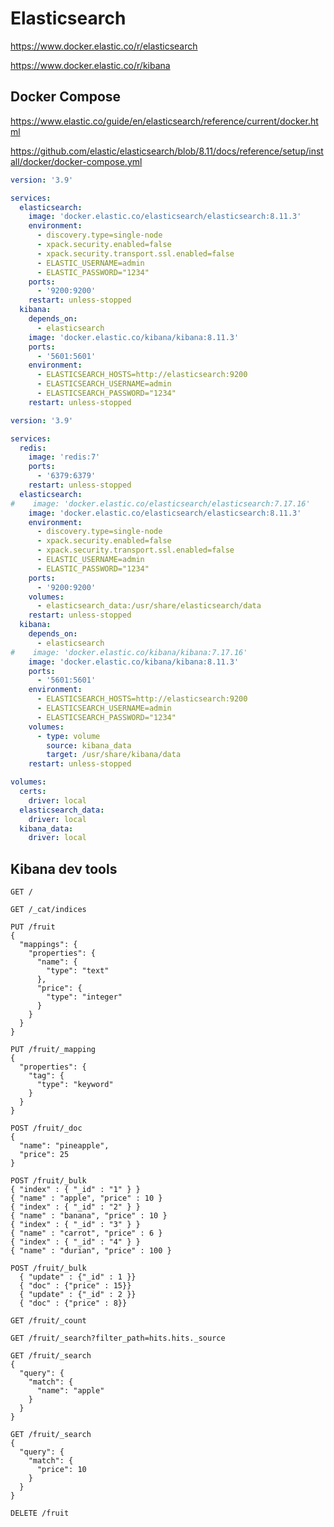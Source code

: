 # Elasticsearch

https://www.docker.elastic.co/r/elasticsearch

https://www.docker.elastic.co/r/kibana

## Docker Compose

https://www.elastic.co/guide/en/elasticsearch/reference/current/docker.html

https://github.com/elastic/elasticsearch/blob/8.11/docs/reference/setup/install/docker/docker-compose.yml

```yaml
version: '3.9'

services:
  elasticsearch:
    image: 'docker.elastic.co/elasticsearch/elasticsearch:8.11.3'
    environment:
      - discovery.type=single-node
      - xpack.security.enabled=false
      - xpack.security.transport.ssl.enabled=false
      - ELASTIC_USERNAME=admin
      - ELASTIC_PASSWORD="1234"
    ports:
      - '9200:9200'
    restart: unless-stopped
  kibana:
    depends_on:
      - elasticsearch
    image: 'docker.elastic.co/kibana/kibana:8.11.3'
    ports:
      - '5601:5601'
    environment:
      - ELASTICSEARCH_HOSTS=http://elasticsearch:9200
      - ELASTICSEARCH_USERNAME=admin
      - ELASTICSEARCH_PASSWORD="1234"
    restart: unless-stopped
```

```yaml
version: '3.9'

services:
  redis:
    image: 'redis:7'
    ports:
      - '6379:6379'
    restart: unless-stopped
  elasticsearch:
#    image: 'docker.elastic.co/elasticsearch/elasticsearch:7.17.16'
    image: 'docker.elastic.co/elasticsearch/elasticsearch:8.11.3'
    environment:
      - discovery.type=single-node
      - xpack.security.enabled=false
      - xpack.security.transport.ssl.enabled=false
      - ELASTIC_USERNAME=admin
      - ELASTIC_PASSWORD="1234"
    ports:
      - '9200:9200'
    volumes:
      - elasticsearch_data:/usr/share/elasticsearch/data
    restart: unless-stopped
  kibana:
    depends_on:
      - elasticsearch
#    image: 'docker.elastic.co/kibana/kibana:7.17.16'
    image: 'docker.elastic.co/kibana/kibana:8.11.3'
    ports:
      - '5601:5601'
    environment:
      - ELASTICSEARCH_HOSTS=http://elasticsearch:9200
      - ELASTICSEARCH_USERNAME=admin
      - ELASTICSEARCH_PASSWORD="1234"
    volumes:
      - type: volume
        source: kibana_data
        target: /usr/share/kibana/data
    restart: unless-stopped

volumes:
  certs:
    driver: local
  elasticsearch_data:
    driver: local
  kibana_data:
    driver: local
```

## Kibana dev tools

```shell
GET /
```

```shell
GET /_cat/indices
```

```shell
PUT /fruit
{
  "mappings": {
    "properties": {
      "name": {
        "type": "text"
      },
      "price": {
        "type": "integer"
      }
    }
  }
}
```

```shell
PUT /fruit/_mapping
{
  "properties": {
    "tag": {
      "type": "keyword"
    }
  }
}
```

```shell
POST /fruit/_doc
{
  "name": "pineapple",
  "price": 25
}
```

```shell
POST /fruit/_bulk
{ "index" : { "_id" : "1" } }
{ "name" : "apple", "price" : 10 }
{ "index" : { "_id" : "2" } }
{ "name" : "banana", "price" : 10 }
{ "index" : { "_id" : "3" } }
{ "name" : "carrot", "price" : 6 }
{ "index" : { "_id" : "4" } }
{ "name" : "durian", "price" : 100 }
```

```shell
POST /fruit/_bulk
  { "update" : {"_id" : 1 }}
  { "doc" : {"price" : 15}}
  { "update" : {"_id" : 2 }}
  { "doc" : {"price" : 8}}
```

```shell
GET /fruit/_count
```

```shell
GET /fruit/_search?filter_path=hits.hits._source
```

```shell
GET /fruit/_search
{
  "query": {
    "match": {
      "name": "apple"
    }
  }
}
```

```shell
GET /fruit/_search
{
  "query": {
    "match": {
      "price": 10
    }
  }
}
```

```shell
DELETE /fruit
```
